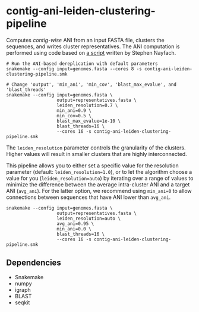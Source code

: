 # contig-ani-leiden-clustering-pipeline

Computes *contig-wise* ANI from an input FASTA file, clusters the sequences, and writes cluster representatives. The ANI computation is performed using code based on [a script](https://bitbucket.org/berkeleylab/checkv/src/master/) written by Stephen Nayfach.

```
# Run the ANI-based dereplication with default parameters
snakemake --config input=genomes.fasta --cores 8 -s contig-ani-leiden-clustering-pipeline.smk

# Change 'output', 'min_ani', 'min_cov', 'blast_max_evalue', and 'blast_threads'
snakemake --config input=genomes.fasta \
                   output=representatives.fasta \
                   leiden_resolution=0.7 \
                   min_ani=0.9 \
                   min_cov=0.5 \
                   blast_max_evalue=1e-10 \
                   blast_threads=16 \
                   --cores 16 -s contig-ani-leiden-clustering-pipeline.smk
```

The `leiden_resolution` parameter controls the granularity of the clusters. Higher values will result in smaller clusters that are highly interconnected.

This pipeline allows you to either set a specific value for the resolution parameter (default: `leiden_resolution=1.0`), or to let the algorithm choose a value for you (`leiden_resolution=auto`) by iterating over a range of values to minimize the difference between the average intra-cluster ANI and a target ANI (`avg_ani`). For the latter option, we recommend using `min_ani=0` to allow connections between sequences that have ANI lower than `avg_ani`.

```
snakemake --config input=genomes.fasta \
                   output=representatives.fasta \
                   leiden_resolution=auto \
                   avg_ani=0.95 \
                   min_ani=0.0 \
                   blast_threads=16 \
                   --cores 16 -s contig-ani-leiden-clustering-pipeline.smk
```

## Dependencies
- Snakemake
- numpy
- igraph
- BLAST
- seqkit
